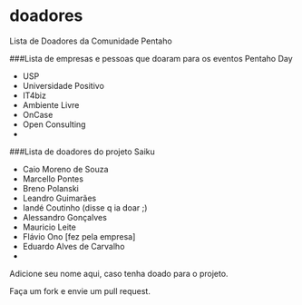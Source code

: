 # doadores
Lista de Doadores da Comunidade Pentaho


###Lista de empresas e pessoas que doaram para os eventos Pentaho Day
* USP
* Universidade Positivo
* IT4biz
* Ambiente Livre
* OnCase
* Open Consulting 
* 

###Lista de doadores do projeto Saiku
* Caio Moreno de Souza
* Marcello Pontes
* Breno Polanski
* Leandro Guimarães
* Iandé Coutinho (disse q ia doar ;)
* Alessandro Gonçalves
* Mauricio Leite
* Flávio Ono [fez pela empresa]
* Eduardo Alves de Carvalho
*

Adicione seu nome aqui, caso tenha doado para o projeto.

Faça um fork e envie um pull request.
